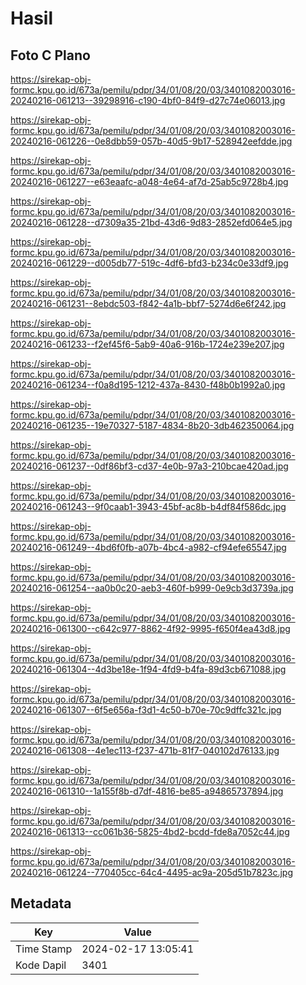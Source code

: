 # Hasil

## Foto C Plano

https://sirekap-obj-formc.kpu.go.id/673a/pemilu/pdpr/34/01/08/20/03/3401082003016-20240216-061213--39298916-c190-4bf0-84f9-d27c74e06013.jpg

https://sirekap-obj-formc.kpu.go.id/673a/pemilu/pdpr/34/01/08/20/03/3401082003016-20240216-061226--0e8dbb59-057b-40d5-9b17-528942eefdde.jpg

https://sirekap-obj-formc.kpu.go.id/673a/pemilu/pdpr/34/01/08/20/03/3401082003016-20240216-061227--e63eaafc-a048-4e64-af7d-25ab5c9728b4.jpg

https://sirekap-obj-formc.kpu.go.id/673a/pemilu/pdpr/34/01/08/20/03/3401082003016-20240216-061228--d7309a35-21bd-43d6-9d83-2852efd064e5.jpg

https://sirekap-obj-formc.kpu.go.id/673a/pemilu/pdpr/34/01/08/20/03/3401082003016-20240216-061229--d005db77-519c-4df6-bfd3-b234c0e33df9.jpg

https://sirekap-obj-formc.kpu.go.id/673a/pemilu/pdpr/34/01/08/20/03/3401082003016-20240216-061231--8ebdc503-f842-4a1b-bbf7-5274d6e6f242.jpg

https://sirekap-obj-formc.kpu.go.id/673a/pemilu/pdpr/34/01/08/20/03/3401082003016-20240216-061233--f2ef45f6-5ab9-40a6-916b-1724e239e207.jpg

https://sirekap-obj-formc.kpu.go.id/673a/pemilu/pdpr/34/01/08/20/03/3401082003016-20240216-061234--f0a8d195-1212-437a-8430-f48b0b1992a0.jpg

https://sirekap-obj-formc.kpu.go.id/673a/pemilu/pdpr/34/01/08/20/03/3401082003016-20240216-061235--19e70327-5187-4834-8b20-3db462350064.jpg

https://sirekap-obj-formc.kpu.go.id/673a/pemilu/pdpr/34/01/08/20/03/3401082003016-20240216-061237--0df86bf3-cd37-4e0b-97a3-210bcae420ad.jpg

https://sirekap-obj-formc.kpu.go.id/673a/pemilu/pdpr/34/01/08/20/03/3401082003016-20240216-061243--9f0caab1-3943-45bf-ac8b-b4df84f586dc.jpg

https://sirekap-obj-formc.kpu.go.id/673a/pemilu/pdpr/34/01/08/20/03/3401082003016-20240216-061249--4bd6f0fb-a07b-4bc4-a982-cf94efe65547.jpg

https://sirekap-obj-formc.kpu.go.id/673a/pemilu/pdpr/34/01/08/20/03/3401082003016-20240216-061254--aa0b0c20-aeb3-460f-b999-0e9cb3d3739a.jpg

https://sirekap-obj-formc.kpu.go.id/673a/pemilu/pdpr/34/01/08/20/03/3401082003016-20240216-061300--c642c977-8862-4f92-9995-f650f4ea43d8.jpg

https://sirekap-obj-formc.kpu.go.id/673a/pemilu/pdpr/34/01/08/20/03/3401082003016-20240216-061304--4d3be18e-1f94-4fd9-b4fa-89d3cb671088.jpg

https://sirekap-obj-formc.kpu.go.id/673a/pemilu/pdpr/34/01/08/20/03/3401082003016-20240216-061307--6f5e656a-f3d1-4c50-b70e-70c9dffc321c.jpg

https://sirekap-obj-formc.kpu.go.id/673a/pemilu/pdpr/34/01/08/20/03/3401082003016-20240216-061308--4e1ec113-f237-471b-81f7-040102d76133.jpg

https://sirekap-obj-formc.kpu.go.id/673a/pemilu/pdpr/34/01/08/20/03/3401082003016-20240216-061310--1a155f8b-d7df-4816-be85-a94865737894.jpg

https://sirekap-obj-formc.kpu.go.id/673a/pemilu/pdpr/34/01/08/20/03/3401082003016-20240216-061313--cc061b36-5825-4bd2-bcdd-fde8a7052c44.jpg

https://sirekap-obj-formc.kpu.go.id/673a/pemilu/pdpr/34/01/08/20/03/3401082003016-20240216-061224--770405cc-64c4-4495-ac9a-205d51b7823c.jpg


## Metadata

| Key        | Value               |
| ---------- | ------------------- |
| Time Stamp | 2024-02-17 13:05:41 |
| Kode Dapil | 3401                |



